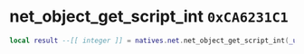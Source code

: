 # net_object_get_script_int `0xCA6231C1`

```lua
local result --[[ integer ]] = natives.net.net_object_get_script_int(_unk0 --[[ integer ]])
```